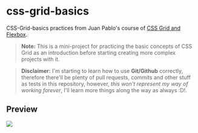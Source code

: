 # css-grid-basics
CSS-Grid-basics practices from Juan Pablo's course of [CSS Grid and Flexbox](https://www.udemy.com/course/css-grid-y-flexbox-la-guia-definitiva-crea-10-proyectos/).

> **Note:** This is a mini-project for practicing the basic concepts of CSS Grid as an introduction before starting creating more complex projects with it.

> **Disclaimer:** I'm starting to learn how to use **Git/Github** correctly, therefore there'll be plenty of pull requests, commits and other stuff as tests in this repository, however, *this won't represent my way of working forever*, I'll learn more things along the way as always :D!.

## Preview 
![](https://miro.medium.com/max/1400/1*jHkvPPSCnl_zAhfwi9jbIg.jpeg)
